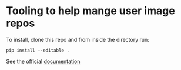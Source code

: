 # Tooling to help mange user image repos

To install, clone this repo and from inside the directory run:

```
pip install --editable .
```

See the official [documentation](https://docs.datahub.berkeley.edu/admins/howto/managing-multiple-user-image-repos.html)

